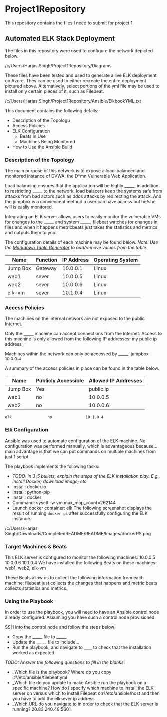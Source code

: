 # Project1Repository
This repository contains the files I need to submit for project 1. 
## Automated ELK Stack Deployment

The files in this repository were used to configure the network depicted below.

/c/Users/Harjas Singh/Project1Repository/Diagrams

These files have been tested and used to generate a live ELK deployment on Azure. They can be used to either recreate the entire deployment pictured above. Alternatively, select portions of the yml file may be used to install only certain pieces of it, such as Filebeat.

  /c/Users/Harjas Singh/Project1Repository/Ansible/ElkbookYML.txt

This document contains the following details:
- Description of the Topologu
- Access Policies
- ELK Configuration
  - Beats in Use
  - Machines Being Monitored
- How to Use the Ansible Build


### Description of the Topology

The main purpose of this network is to expose a load-balanced and monitored instance of DVWA, the D*mn Vulnerable Web Application.

Load balancing ensures that the application will be highly _____, in addition to restricting _____ to the network.
load balacers keep the systems safe from attacks from bad actors such as ddos attacks by redirecting the attack. And the jumpbox is a conviencent method a user can have access but he/she will is easliy monitored. 

Integrating an ELK server allows users to easily monitor the vulnerable VMs for changes to the _____ and system _____.
filebeat watches for changes in files and when it happens
metricbeats just takes the statistics and metrics and outputs them to you. 

The configuration details of each machine may be found below.
_Note: Use the [Markdown Table Generator](http://www.tablesgenerator.com/markdown_tables) to add/remove values from the table_.

| Name     | Function | IP Address | Operating System |
|----------|----------|------------|------------------|
| Jump Box | Gateway  | 10.0.0.1   | Linux            |
| web1     |   sever  | 10.0.0.5   |          Linux   |
| web2     |   sever  | 10.0.0.6   |          Linux   |
| elk-vm   |   sever  | 10.1.0.4   |          Linux   |

### Access Policies

The machines on the internal network are not exposed to the public Internet. 

Only the _____ machine can accept connections from the Internet. Access to this machine is only allowed from the following IP addresses:
my public ip address 

Machines within the network can only be accessed by _____.
jumpbox 10.0.0.4

A summary of the access policies in place can be found in the table below.

| Name     | Publicly Accessible | Allowed IP Addresses |
|----------|---------------------|----------------------|
| Jump Box | Yes                 | public ip            |
|   web1   |           no        |      10.0.0.5        |
|    web2  |           no        | 10.0.0.6             |
    elk                no               10.1.0.4
### Elk Configuration

Ansible was used to automate configuration of the ELK machine. No configuration was performed manually, which is advantageous because...
main advantage is that we can put commands on multiple machines from just 1 script

The playbook implements the following tasks:
- _TODO: In 3-5 bullets, explain the steps of the ELK installation play. E.g., install Docker; download image; etc._
- Install: docker.io
- Install: python-pip
- Install: docker
- Command: sysctl -w vm.max_map_count=262144
- Launch docker container: elk
The following screenshot displays the result of running `docker ps` after successfully configuring the ELK instance.

/c/Users/Harjas Singh/Downloads/CompletedREADME/README/Images/dockerPS.png

### Target Machines & Beats
This ELK server is configured to monitor the following machines:
10.0.0.5
10.0.0.6
10.1.0.4
We have installed the following Beats on these machines:
web1, web2, elk-vm

These Beats allow us to collect the following information from each machine:
filebeat just collects the changes that happens and metric beats collects statistics and metrics. 

### Using the Playbook
In order to use the playbook, you will need to have an Ansible control node already configured. Assuming you have such a control node provisioned: 

SSH into the control node and follow the steps below:
- Copy the _____ file to _____.
- Update the _____ file to include...
- Run the playbook, and navigate to ____ to check that the installation worked as expected.

_TODO: Answer the following questions to fill in the blanks:_
- _Which file is the playbook? Where do you copy it?/etc/ansible/filebeat.yml
- _Which file do you update to make Ansible run the playbook on a specific machine? How do I specify which machine to install the ELK server on versus which to install Filebeat on?/etc/ansible/host and then you have to add the elksever ip address
- _Which URL do you navigate to in order to check that the ELK server is running?
20.83.240.48:5601
